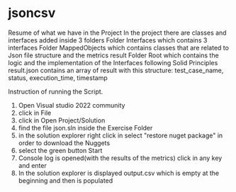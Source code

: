 # jsoncsv

Resume of what we have in the Project
In the project there are classes and interfaces added inside 3 folders
Folder Interfaces which contains 3 interfaces
Folder MappedObjects which contains classes that are related to Json file structure and the metrics result
Folder Root which contains the logic and the implementation of the Interfaces following Solid Principles
result.json contains an array of result with this structure:
test_case_name, status, execution_time, timestamp


Instruction of running the Script.
1. Open Visual studio 2022 community
2. click in File
3. click in Open Project/Solution
4. find the file json.sln inside the Exercise Folder
5. in the solution explorer right click in select "restore nuget package" in order to download the Nuggets
5. select the green button Start
6. Console log is opened(with the results of the metrics) click in any key and enter
7. In the solution explorer is displayed output.csv which is empty at the beginning and then is populated